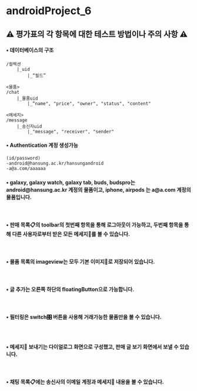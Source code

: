 # androidProject_6

## ⚠ 평가표의 각 항목에 대한 테스트 방법이나 주의 사항 ⚠


<h4>• 데이터베이스의 구조</h4>

```
/컬렉션
    |_uid
        |_“필드”

<물품>
/chat
    |_물품uid
        |_“name", "price", "owner", "status", "content"

<메세지>
/message
    |_송신자uid
        |_"message", "receiver", "sender"

```

<h4>• Authentication 계정 생성가능</h4>
 
 ```
 (id/password)
-android@hansung.ac.kr/hansungandroid
-a@a.com/aaaaaa
 ```
 

<h4>• galaxy, galaxy watch, galaxy tab, buds, budspro는 
android@hansung.ac.kr 계정의 물품이고,
iphone, airpods 는 a@a.com 계정의 물품입니다.</h4>
<br>
<h4>• 판매 목록📋의 toolbar의 첫번째 항목을 통해 로그아웃이 가능하고, 두번째 항목을 통해 다른 사용자로부터 받은 모든 메세지💬를 볼 수 있습니다.</h4>
<br>
<h4>• 물품 목록의 imageview는 모두 기본 이미지🤖로 저장되어 있습니다.</h4>
<br>
<h4>• 글 추가는 오른쪽 하단의 floatingButton으로 가능합니다.</h4>
<br>
<h4>• 필터링은 switch🎛 버튼을 사용해 거래가능한 물품만을 볼 수 있습니다.</h4>
<br>
<h4>• 메세지💬 보내기는 다이얼로그 화면으로 구성했고, 판매 글 보기 화면에서 보낼 수 있습니다.</h4>
<br>
<h4>• 채팅 목록📋에는 송신사의 이메일 계정과 메세지💬 내용을 볼 수 있습니다.</h4>
